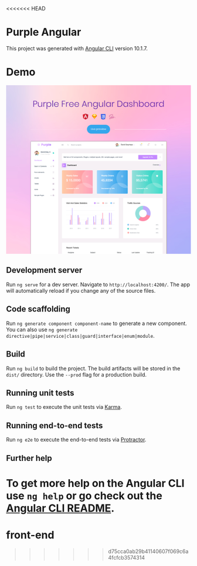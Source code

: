 <<<<<<< HEAD
# Purple Angular

This project was generated with [Angular CLI](https://github.com/angular/angular-cli) version 10.1.7.

<h1>Demo</h1>

[![N|Solid](preview.jpg)](https://bootstrapdash.com/demo/purple-angular-free/preview/dashboard/)

## Development server

Run `ng serve` for a dev server. Navigate to `http://localhost:4200/`. The app will automatically reload if you change any of the source files.

## Code scaffolding

Run `ng generate component component-name` to generate a new component. You can also use `ng generate directive|pipe|service|class|guard|interface|enum|module`.

## Build

Run `ng build` to build the project. The build artifacts will be stored in the `dist/` directory. Use the `--prod` flag for a production build.

## Running unit tests

Run `ng test` to execute the unit tests via [Karma](https://karma-runner.github.io).

## Running end-to-end tests

Run `ng e2e` to execute the end-to-end tests via [Protractor](http://www.protractortest.org/).

## Further help

To get more help on the Angular CLI use `ng help` or go check out the [Angular CLI README](https://github.com/angular/angular-cli/blob/master/README.md).
=======
# front-end
>>>>>>> d75cca0ab29b41140607f069c6a4fcfcb3574314
